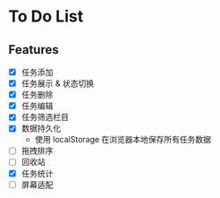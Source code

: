 # To Do List

## Features

 - [x] 任务添加
 - [x] 任务展示 & 状态切换
 - [x] 任务删除
 - [x] 任务编辑
 - [x] 任务筛选栏目
 - [x] 数据持久化
   - 使用 localStorage 在浏览器本地保存所有任务数据
 - [ ] 拖拽排序
 - [ ] 回收站
 - [x] 任务统计
 - [ ] 屏幕适配
